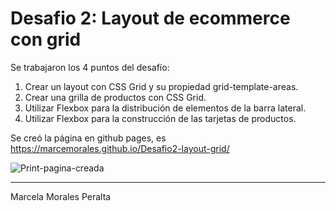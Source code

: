 # Desafio 2: Layout de ecommerce con grid #
Se trabajaron los 4 puntos del desafío:
1. Crear un layout con CSS Grid y su propiedad grid-template-areas.
2. Crear una grilla de productos con CSS Grid.
3. Utilizar Flexbox para la distribución de elementos de la barra lateral.
4. Utilizar Flexbox para la construcción de las tarjetas de productos.

Se creó la página en github pages, es https://marcemorales.github.io/Desafio2-layout-grid/ 

<img src="assets/img/Print-layout-grid.png" alt="Print-pagina-creada"/>

-----
Marcela Morales Peralta